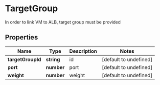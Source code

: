 # TargetGroup

In order to link VM to ALB, target group must be provided
## Properties
| Name | Type | Description | Notes |
| ------------ | ------------- | ------------- | ------------- |
| **targetGroupId** | **string** | id | [default to undefined] |
| **port** | **number** | port | [default to undefined] |
| **weight** | **number** | weight | [default to undefined] |


